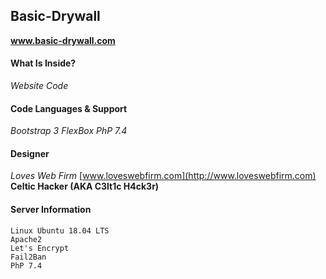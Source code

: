 ## Basic-Drywall ##
**www.basic-drywall.com**

#### What Is Inside? ####

_Website Code_

#### Code Languages & Support ####

_Bootstrap 3_
_FlexBox_
_PhP 7.4_

#### Designer ####
_Loves Web Firm_
[www.loveswebfirm.com](http://www.loveswebfirm.com)
**Celtic Hacker (AKA C3lt1c H4ck3r)**

#### Server Information ####
```
Linux Ubuntu 18.04 LTS
Apache2
Let's Encrypt
Fail2Ban
PhP 7.4
```
